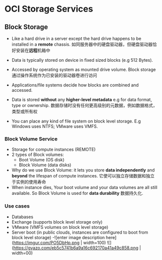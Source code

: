 # OCI Storage Services

## Block Storage

- Like a hard drive in a server except the hard drive happens to be installed in a **remote** chassis.
如同服务器中的硬盘驱动器，但硬盘驱动器恰好安装在**远程**机箱中

- Data is typically stored on device in fixed sized blocks (e.g 512 Bytes).

- Accessed by operating system as mounted drive volume.
Block storage 通过操作系统作为已安装的驱动器卷进行访问

- Applications/file systems decide how blocks are combined and accessed.

- Data is stored **without** any **higher-level metadata** e.g for data format, type or ownership.
数据存储时没有任何更高级别的元数据，例如数据格式，类型或所有权

- You can place any kind of file system on block level storage. E.g Windows uses NTFS; VMware uses VMFS.

### Block Volume Service

- Storage for compute instances (REMOTE)
- 2 types of Block volumes:
	- Boot Volume (OS disk)
	- Block Volume (data disks)
- Why do we use Block Volume: it lets you store **data independently** and **beyond** the lifespan of compute instances. 它使可以独立存储数据和独立于实例的使用寿命
- When instance  dies,  Your  boot  volume  and  your  data  volumes  are  all  still  available. So Block Volume is used for  **data durability** 数据持久化.

### Use cases
- Databases
- Exchange (supports block level storage only)
- VMware (VMFS volumes on block level storage)
- Server boot (in public clouds, instances are configured to boot from block level storage)
-![enter image description here](https://imgur.com/PO5DbHp.png | width=100)
![](https://gyazo.com/eb5c5741b6a9a16c692170a41a49c858.png | width=00)
<!--stackedit_data:
eyJoaXN0b3J5IjpbODIyMzk1MjA4LDc4OTM1NDczNF19
-->